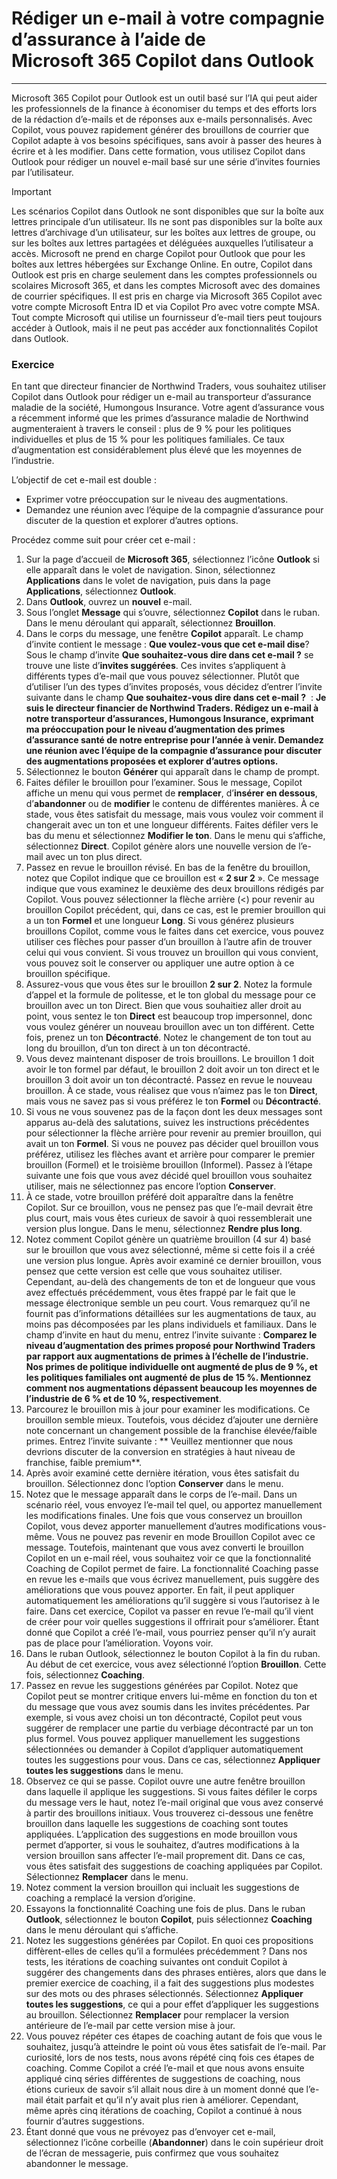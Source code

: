 # Rédiger un e-mail à votre compagnie d’assurance à l’aide de Microsoft 365 Copilot dans Outlook
---
Microsoft 365 Copilot pour Outlook est un outil basé sur l’IA qui peut aider les professionnels de la finance à économiser du temps et des efforts lors de la rédaction d’e-mails et de réponses aux e-mails personnalisés. Avec Copilot, vous pouvez rapidement générer des brouillons de courrier que Copilot adapte à vos besoins spécifiques, sans avoir à passer des heures à écrire et à les modifier. Dans cette formation, vous utilisez Copilot dans Outlook pour rédiger un nouvel e-mail basé sur une série d’invites fournies par l’utilisateur.

> [!IMPORTANT]
>  Les scénarios Copilot dans Outlook ne sont disponibles que sur la boîte aux lettres principale d’un utilisateur. Ils ne sont pas disponibles sur la boîte aux lettres d’archivage d’un utilisateur, sur les boîtes aux lettres de groupe, ou sur les boîtes aux lettres partagées et déléguées auxquelles l’utilisateur a accès. Microsoft ne prend en charge Copilot pour Outlook que pour les boîtes aux lettres hébergées sur Exchange Online. En outre, Copilot dans Outlook est pris en charge seulement dans les comptes professionnels ou scolaires Microsoft 365, et dans les comptes Microsoft avec des domaines de courrier spécifiques. Il est pris en charge via Microsoft 365 Copilot avec votre compte Microsoft Entra ID et via Copilot Pro avec votre compte MSA. Tout compte Microsoft qui utilise un fournisseur d’e-mail tiers peut toujours accéder à Outlook, mais il ne peut pas accéder aux fonctionnalités Copilot dans Outlook.

### Exercice

En tant que directeur financier de Northwind Traders, vous souhaitez utiliser Copilot dans Outlook pour rédiger un e-mail au transporteur d’assurance maladie de la société, Humongous Insurance. Votre agent d’assurance vous a récemment informé que les primes d’assurance maladie de Northwind augmenteraient à travers le conseil : plus de 9 % pour les politiques individuelles et plus de 15 % pour les politiques familiales. Ce taux d’augmentation est considérablement plus élevé que les moyennes de l’industrie.

L’objectif de cet e-mail est double :

- Exprimer votre préoccupation sur le niveau des augmentations.
- Demandez une réunion avec l’équipe de la compagnie d’assurance pour discuter de la question et explorer d’autres options.

Procédez comme suit pour créer cet e-mail :

1. Sur la page d’accueil de **Microsoft 365**, sélectionnez l’icône **Outlook** si elle apparaît dans le volet de navigation. Sinon, sélectionnez **Applications** dans le volet de navigation, puis dans la page **Applications**, sélectionnez **Outlook**. 
1. Dans **Outlook**, ouvrez un **nouvel** e-mail.
1. Sous l’onglet **Message** qui s’ouvre, sélectionnez **Copilot** dans le ruban. Dans le menu déroulant qui apparaît, sélectionnez **Brouillon**.
1. Dans le corps du message, une fenêtre **Copilot** apparaît. Le champ d’invite contient le message : **Que voulez-vous que cet e-mail dise**? Sous le champ d’invite **Que souhaitez-vous dire dans cet e-mail ?** se trouve une liste d’**invites suggérées**. Ces invites s’appliquent à différents types d’e-mail que vous pouvez sélectionner. Plutôt que d’utiliser l’un des types d’invites proposés, vous décidez d’entrer l’invite suivante dans le champ **Que souhaitez-vous dire dans cet e-mail ?**  : **Je suis le directeur financier de Northwind Traders. Rédigez un e-mail à notre transporteur d’assurances, Humongous Insurance, exprimant ma préoccupation pour le niveau d’augmentation des primes d’assurance santé de notre entreprise pour l’année à venir. Demandez une réunion avec l’équipe de la compagnie d’assurance pour discuter des augmentations proposées et explorer d’autres options.**
1. Sélectionnez le bouton **Générer** qui apparaît dans le champ de prompt.
1. Faites défiler le brouillon pour l’examiner. Sous le message, Copilot affiche un menu qui vous permet de **remplacer**, d’**insérer en dessous**, d’**abandonner** ou de **modifier** le contenu de différentes manières. À ce stade, vous êtes satisfait du message, mais vous voulez voir comment il changerait avec un ton et une longueur différents. Faites défiler vers le bas du menu et sélectionnez **Modifier le ton**. Dans le menu qui s’affiche, sélectionnez **Direct**. Copilot génère alors une nouvelle version de l’e-mail avec un ton plus direct.
1. Passez en revue le brouillon révisé. En bas de la fenêtre du brouillon, notez que Copilot indique que ce brouillon est « **2 sur 2** ». Ce message indique que vous examinez le deuxième des deux brouillons rédigés par Copilot. Vous pouvez sélectionner la flèche arrière (<) pour revenir au brouillon Copilot précédent, qui, dans ce cas, est le premier brouillon qui a un ton **Formel** et une longueur **Long**. Si vous générez plusieurs brouillons Copilot, comme vous le faites dans cet exercice, vous pouvez utiliser ces flèches pour passer d’un brouillon à l’autre afin de trouver celui qui vous convient. Si vous trouvez un brouillon qui vous convient, vous pouvez soit le conserver ou appliquer une autre option à ce brouillon spécifique.
1. Assurez-vous que vous êtes sur le brouillon **2 sur 2**. Notez la formule d’appel et la formule de politesse, et le ton global du message pour ce brouillon avec un ton Direct. Bien que vous souhaitiez aller droit au point, vous sentez le ton **Direct** est beaucoup trop impersonnel, donc vous voulez générer un nouveau brouillon avec un ton différent. Cette fois, prenez un ton **Décontracté**. Notez le changement de ton tout au long du brouillon, d’un ton direct à un ton décontracté. 
1. Vous devez maintenant disposer de trois brouillons. Le brouillon 1 doit avoir le ton formel par défaut, le brouillon 2 doit avoir un ton direct et le brouillon 3 doit avoir un ton décontracté. Passez en revue le nouveau brouillon. À ce stade, vous réalisez que vous n’aimez pas le ton **Direct**, mais vous ne savez pas si vous préférez le ton **Formel** ou **Décontracté**.
1. Si vous ne vous souvenez pas de la façon dont les deux messages sont apparus au-delà des salutations, suivez les instructions précédentes pour sélectionner la flèche arrière pour revenir au premier brouillon, qui avait un ton **Formel**. Si vous ne pouvez pas décider quel brouillon vous préférez, utilisez les flèches avant et arrière pour comparer le premier brouillon (Formel) et le troisième brouillon (Informel). Passez à l’étape suivante une fois que vous avez décidé quel brouillon vous souhaitez utiliser, mais ne sélectionnez pas encore l’option **Conserver**.
1. À ce stade, votre brouillon préféré doit apparaître dans la fenêtre Copilot. Sur ce brouillon, vous ne pensez pas que l’e-mail devrait être plus court, mais vous êtes curieux de savoir à quoi ressemblerait une version plus longue. Dans le menu, sélectionnez **Rendre plus long**.
1. Notez comment Copilot génère un quatrième brouillon (4 sur 4) basé sur le brouillon que vous avez sélectionné, même si cette fois il a créé une version plus longue. Après avoir examiné ce dernier brouillon, vous pensez que cette version est celle que vous souhaitez utiliser. Cependant, au-delà des changements de ton et de longueur que vous avez effectués précédemment, vous êtes frappé par le fait que le message électronique semble un peu court. Vous remarquez qu’il ne fournit pas d’informations détaillées sur les augmentations de taux, au moins pas décomposées par les plans individuels et familiaux. Dans le champ d’invite en haut du menu, entrez l’invite suivante : **Comparez le niveau d’augmentation des primes proposé pour Northwind Traders par rapport aux augmentations de primes à l’échelle de l’industrie. Nos primes de politique individuelle ont augmenté de plus de 9 %, et les politiques familiales ont augmenté de plus de 15 %. Mentionnez comment nos augmentations dépassent beaucoup les moyennes de l’industrie de 6 % et de 10 %, respectivement**.
1. Parcourez le brouillon mis à jour pour examiner les modifications. Ce brouillon semble mieux. Toutefois, vous décidez d’ajouter une dernière note concernant un changement possible de la franchise élevée/faible primes. Entrez l’invite suivante : ** Veuillez mentionner que nous devrions discuter de la conversion en stratégies à haut niveau de franchise, faible premium**.
1. Après avoir examiné cette dernière itération, vous êtes satisfait du brouillon. Sélectionnez donc l’option **Conserver** dans le menu.
1. Notez que le message apparaît dans le corps de l’e-mail. Dans un scénario réel, vous envoyez l’e-mail tel quel, ou apportez manuellement les modifications finales. Une fois que vous conservez un brouillon Copilot, vous devez apporter manuellement d’autres modifications vous-même. Vous ne pouvez pas revenir en mode Brouillon Copilot avec ce message. Toutefois, maintenant que vous avez converti le brouillon Copilot en un e-mail réel, vous souhaitez voir ce que la fonctionnalité Coaching de Copilot permet de faire. La fonctionnalité Coaching passe en revue les e-mails que vous écrivez manuellement, puis suggère des améliorations que vous pouvez apporter. En fait, il peut appliquer automatiquement les améliorations qu’il suggère si vous l’autorisez à le faire. Dans cet exercice, Copilot va passer en revue l’e-mail qu’il vient de créer pour voir quelles suggestions il offrirait pour s’améliorer. Étant donné que Copilot a créé l’e-mail, vous pourriez penser qu’il n’y aurait pas de place pour l’amélioration. Voyons voir.
1. Dans le ruban Outlook, sélectionnez le bouton Copilot à la fin du ruban. Au début de cet exercice, vous avez sélectionné l’option **Brouillon**. Cette fois, sélectionnez **Coaching**.
1. Passez en revue les suggestions générées par Copilot. Notez que Copilot peut se montrer critique envers lui-même en fonction du ton et du message que vous avez soumis dans les invites précédentes. Par exemple, si vous avez choisi un ton décontracté, Copilot peut vous suggérer de remplacer une partie du verbiage décontracté par un ton plus formel. Vous pouvez appliquer manuellement les suggestions sélectionnées ou demander à Copilot d’appliquer automatiquement toutes les suggestions pour vous. Dans ce cas, sélectionnez **Appliquer toutes les suggestions** dans le menu. 
1. Observez ce qui se passe. Copilot ouvre une autre fenêtre brouillon dans laquelle il applique les suggestions. Si vous faites défiler le corps du message vers le haut, notez l’e-mail original que vous avez conservé à partir des brouillons initiaux. Vous trouverez ci-dessous une fenêtre brouillon dans laquelle les suggestions de coaching sont toutes appliquées. L’application des suggestions en mode brouillon vous permet d’apporter, si vous le souhaitez, d’autres modifications à la version brouillon sans affecter l’e-mail proprement dit. Dans ce cas, vous êtes satisfait des suggestions de coaching appliquées par Copilot. Sélectionnez **Remplacer** dans le menu.
1. Notez comment la version brouillon qui incluait les suggestions de coaching a remplacé la version d’origine.  
1. Essayons la fonctionnalité Coaching une fois de plus. Dans le ruban **Outlook**, sélectionnez le bouton **Copilot**, puis sélectionnez **Coaching** dans le menu déroulant qui s’affiche.
1. Notez les suggestions générées par Copilot. En quoi ces propositions diffèrent-elles de celles qu’il a formulées précédemment ? Dans nos tests, les itérations de coaching suivantes ont conduit Copilot à suggérer des changements dans des phrases entières, alors que dans le premier exercice de coaching, il a fait des suggestions plus modestes sur des mots ou des phrases sélectionnés. Sélectionnez **Appliquer toutes les suggestions**, ce qui a pour effet d’appliquer les suggestions au brouillon. Sélectionnez **Remplacer** pour remplacer la version antérieure de l’e-mail par cette version mise à jour. 
1. Vous pouvez répéter ces étapes de coaching autant de fois que vous le souhaitez, jusqu’à atteindre le point où vous êtes satisfait de l’e-mail. Par curiosité, lors de nos tests, nous avons répété cinq fois ces étapes de coaching. Comme Copilot a créé l’e-mail et que nous avons ensuite appliqué cinq séries différentes de suggestions de coaching, nous étions curieux de savoir s’il allait nous dire à un moment donné que l’e-mail était parfait et qu’il n’y avait plus rien à améliorer. Cependant, même après cinq itérations de coaching, Copilot a continué à nous fournir d’autres suggestions. 
1. Étant donné que vous ne prévoyez pas d’envoyer cet e-mail, sélectionnez l’icône corbeille (**Abandonner**) dans le coin supérieur droit de l’écran de messagerie, puis confirmez que vous souhaitez abandonner le message.
